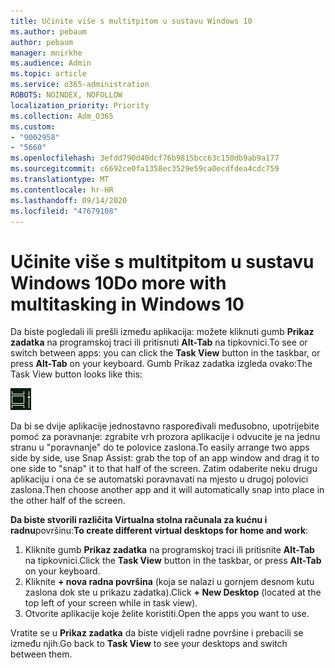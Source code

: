 ```yaml
---
title: Učinite više s multitpitom u sustavu Windows 10
ms.author: pebaum
author: pebaum
manager: mnirkhe
ms.audience: Admin
ms.topic: article
ms.service: o365-administration
ROBOTS: NOINDEX, NOFOLLOW
localization_priority: Priority
ms.collection: Adm_O365
ms.custom:
- "9002958"
- "5660"
ms.openlocfilehash: 3efdd790d40dcf76b9815bcc63c150db9ab9a177
ms.sourcegitcommit: c6692ce0fa1358ec3529e59ca0ecdfdea4cdc759
ms.translationtype: MT
ms.contentlocale: hr-HR
ms.lasthandoff: 09/14/2020
ms.locfileid: "47679108"
---
```

# <a name="do-more-with-multitasking-in-windows-10"></a><span data-ttu-id="a65f5-102">Učinite više s multitpitom u sustavu Windows 10</span><span class="sxs-lookup"><span data-stu-id="a65f5-102">Do more with multitasking in Windows 10</span></span>

<span data-ttu-id="a65f5-103">Da biste pogledali ili prešli između aplikacija: možete kliknuti gumb **Prikaz zadatka** na programskoj traci ili pritisnuti **Alt-Tab** na tipkovnici.</span><span class="sxs-lookup"><span data-stu-id="a65f5-103">To see or switch between apps: you can click the **Task View** button in the taskbar, or press **Alt-Tab** on your keyboard.</span></span> <span data-ttu-id="a65f5-104">Gumb Prikaz zadatka izgleda ovako:</span><span class="sxs-lookup"><span data-stu-id="a65f5-104">The Task View button looks like this:</span></span>

![Gumb Prikaz zadatka](media/task-view.png)

<span data-ttu-id="a65f5-106">Da bi se dvije aplikacije jednostavno raspoređivali međusobno, upotrijebite pomoć za poravnanje: zgrabite vrh prozora aplikacije i odvucite je na jednu stranu u "poravnanje" do te polovice zaslona.</span><span class="sxs-lookup"><span data-stu-id="a65f5-106">To easily arrange two apps side by side, use Snap Assist: grab the top of an app window and drag it to one side to "snap" it to that half of the screen.</span></span> <span data-ttu-id="a65f5-107">Zatim odaberite neku drugu aplikaciju i ona će se automatski poravnavati na mjesto u drugoj polovici zaslona.</span><span class="sxs-lookup"><span data-stu-id="a65f5-107">Then choose another app and it will automatically snap into place in the other half of the screen.</span></span>

<span data-ttu-id="a65f5-108">**Da biste stvorili različita Virtualna stolna računala za kućnu i radnu**površinu:</span><span class="sxs-lookup"><span data-stu-id="a65f5-108">**To create different virtual desktops for home and work**:</span></span>

1. <span data-ttu-id="a65f5-109">Kliknite gumb **Prikaz zadatka** na programskoj traci ili pritisnite **Alt-Tab** na tipkovnici.</span><span class="sxs-lookup"><span data-stu-id="a65f5-109">Click the **Task View** button in the taskbar, or press **Alt-Tab** on your keyboard.</span></span>
2. <span data-ttu-id="a65f5-110">Kliknite **+ nova radna površina** (koja se nalazi u gornjem desnom kutu zaslona dok ste u prikazu zadatka).</span><span class="sxs-lookup"><span data-stu-id="a65f5-110">Click **+ New Desktop** (located at the top left of your screen while in task view).</span></span>
3. <span data-ttu-id="a65f5-111">Otvorite aplikacije koje želite koristiti.</span><span class="sxs-lookup"><span data-stu-id="a65f5-111">Open the apps you want to use.</span></span> 

<span data-ttu-id="a65f5-112">Vratite se u **Prikaz zadatka** da biste vidjeli radne površine i prebacili se između njih.</span><span class="sxs-lookup"><span data-stu-id="a65f5-112">Go back to **Task View** to see your desktops and switch between them.</span></span>
